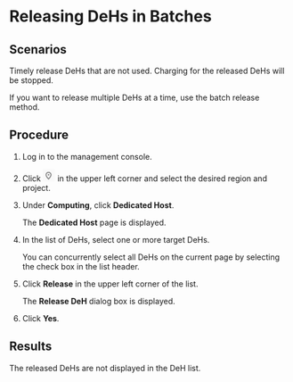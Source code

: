 # Releasing DeHs in Batches<a name="EN-US_TOPIC_0046252770"></a>

## Scenarios<a name="section12826723142515"></a>

Timely release DeHs that are not used. Charging for the released DeHs will be stopped.

If you want to release multiple DeHs at a time, use the batch release method.

## Procedure<a name="section16826142319255"></a>

1.  Log in to the management console.
2.  Click  ![](figures/icon-region.png)  in the upper left corner and select the desired region and project.
3.  Under  **Computing**, click  **Dedicated Host**.

    The  **Dedicated Host**  page is displayed.

4.  In the list of DeHs, select one or more target DeHs.

    You can concurrently select all DeHs on the current page by selecting the check box in the list header.

5.  Click  **Release**  in the upper left corner of the list.

    The  **Release DeH**  dialog box is displayed.

6.  Click  **Yes**.

## Results<a name="section178957312117"></a>

The released DeHs are not displayed in the DeH list.

